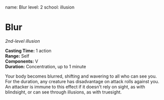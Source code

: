 name: Blur
level: 2
school: illusion

# Blur 
_2nd-level illusion_ 

**Casting Time:** 1 action   
**Range:** Self   
**Components:** V   
**Duration:** Concentration, up to 1 minute   

Your body becomes blurred, shifting and wavering to all who can see you. For the duration, any creature has disadvantage on attack rolls against you. An attacker is immune to this effect if it doesn't rely on sight, as with blindsight, or can see through illusions, as with truesight. 